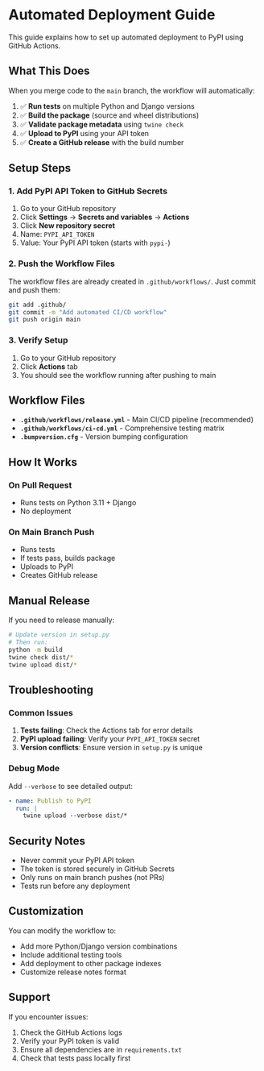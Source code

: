 # Automated Deployment Guide

This guide explains how to set up automated deployment to PyPI using GitHub Actions.

## What This Does

When you merge code to the `main` branch, the workflow will automatically:

1. ✅ **Run tests** on multiple Python and Django versions
2. ✅ **Build the package** (source and wheel distributions)
3. ✅ **Validate package metadata** using `twine check`
4. ✅ **Upload to PyPI** using your API token
5. ✅ **Create a GitHub release** with the build number

## Setup Steps

### 1. Add PyPI API Token to GitHub Secrets

1. Go to your GitHub repository
2. Click **Settings** → **Secrets and variables** → **Actions**
3. Click **New repository secret**
4. Name: `PYPI_API_TOKEN`
5. Value: Your PyPI API token (starts with `pypi-`)

### 2. Push the Workflow Files

The workflow files are already created in `.github/workflows/`. Just commit and push them:

```bash
git add .github/
git commit -m "Add automated CI/CD workflow"
git push origin main
```

### 3. Verify Setup

1. Go to your GitHub repository
2. Click **Actions** tab
3. You should see the workflow running after pushing to main

## Workflow Files

- **`.github/workflows/release.yml`** - Main CI/CD pipeline (recommended)
- **`.github/workflows/ci-cd.yml`** - Comprehensive testing matrix
- **`.bumpversion.cfg`** - Version bumping configuration

## How It Works

### On Pull Request
- Runs tests on Python 3.11 + Django
- No deployment

### On Main Branch Push
- Runs tests
- If tests pass, builds package
- Uploads to PyPI
- Creates GitHub release

## Manual Release

If you need to release manually:

```bash
# Update version in setup.py
# Then run:
python -m build
twine check dist/*
twine upload dist/*
```

## Troubleshooting

### Common Issues

1. **Tests failing**: Check the Actions tab for error details
2. **PyPI upload failing**: Verify your `PYPI_API_TOKEN` secret
3. **Version conflicts**: Ensure version in `setup.py` is unique

### Debug Mode

Add `--verbose` to see detailed output:

```yaml
- name: Publish to PyPI
  run: |
    twine upload --verbose dist/*
```

## Security Notes

- Never commit your PyPI API token
- The token is stored securely in GitHub Secrets
- Only runs on main branch pushes (not PRs)
- Tests run before any deployment

## Customization

You can modify the workflow to:

- Add more Python/Django version combinations
- Include additional testing tools
- Add deployment to other package indexes
- Customize release notes format

## Support

If you encounter issues:

1. Check the GitHub Actions logs
2. Verify your PyPI token is valid
3. Ensure all dependencies are in `requirements.txt`
4. Check that tests pass locally first 